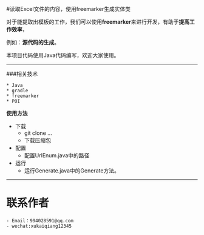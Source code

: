 #读取Excel文件的内容，使用freemarker生成实体类

对于能提取出模板的工作，我们可以使用**freemarker**来进行开发，有助于**提高工作效率**，

例如：**源代码的生成**。

本项目代码使用Java代码编写，欢迎大家使用。



-----


###相关技术

	* Java
	* gradle
	* freemarker
	* POI
	
**使用方法**

- 下载
	- git clone ...
	- 下载压缩包
- 配置
	- 配置UrlEnum.java中的路径
- 运行
	- 运行Generate.java中的Generate方法。

-----

# 联系作者
	
	- Email：994028591@qq.com
	- wechat:xukaiqiang12345	

	